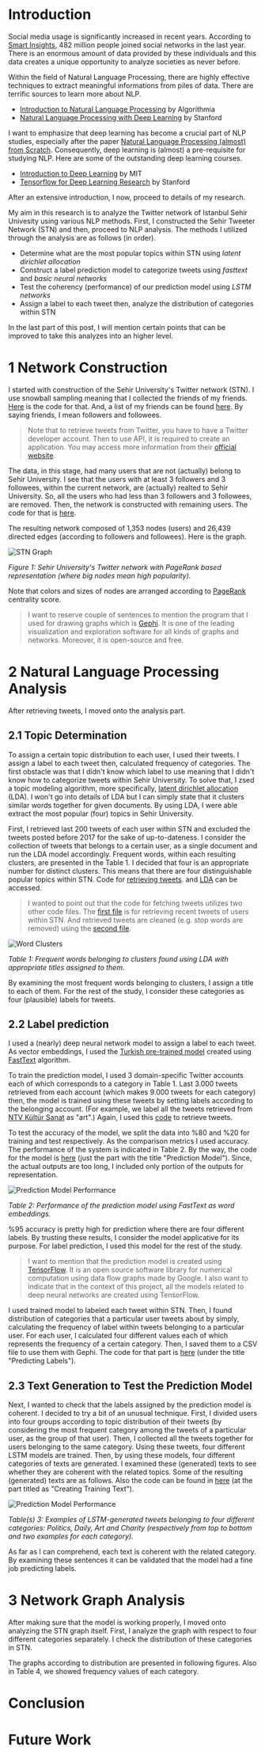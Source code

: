 # Introduction

Social media usage is significantly increased in recent years. According to [Smart Insights](http://www.smartinsights.com/social-media-marketing/social-media-strategy/new-global-social-media-research/), 482 million people joined social networks in the last year. There is an enormous amount of data provided by these individuals and this data creates a unique opportunity to analyze societies as never before.

Within the field of Natural Language Processing, there are highly effective techniques to extract meaningful informations from piles of data. There are terrific sources to learn more about NLP.

- [Introduction to Natural Language Processing](http://blog.algorithmia.com/introduction-natural-language-processing-nlp/) by Algorithmia
- [Natural Language Processing with Deep Learning](http://web.stanford.edu/class/cs224n/) by Stanford

I want to emphasize that deep learning has become a crucial part of NLP studies, especially after the paper [Natural Language Processing (almost) from Scratch](https://arxiv.org/abs/1103.0398). Consequently, deep learning is (almost) a pre-requisite for studying NLP. Here are some of the outstanding deep learning courses.

- [Introduction to Deep Learning](http://introtodeeplearning.com) by MIT
- [Tensorflow for Deep Learning Research](http://web.stanford.edu/class/cs20si/) by Stanford

After an extensive introduction, I now, proceed to details of my research.

My aim in this research is to analyze the Twitter network of Istanbul Sehir Univesity using various NLP methods. First, I constructed the Sehir Tweeter Network (STN) and then, proceed to NLP analysis. The methods I utilized through the analysis are as follows (in order).

- Determine what are the most popular topics within STN using *latent dirichlet allocation*
- Construct a label prediction model to categorize tweets using *fasttext* and *basic neural networks*
- Test the coherency (performance) of our prediction model using *LSTM networks*
- Assign a label to each tweet then, analyze the distribution of categories within STN

In the last part of this post, I will mention certain points that can be improved to take this analyzes into an higher level.

# 1 Network Construction

I started with construction of the Sehir University's Twitter network (STN). I use snowball sampling meaning that I collected the friends of my friends. [Here](https://github.com/skagankose/sehirTweets/blob/master/collectUsers.py) is the code for that. And, a list of my friends can be found [here](https://github.com/skagankose/sehirTweets/blob/master/data/coreUsers.txt). By saying friends, I mean followers and followees.

> Note that to retrieve tweets from Twitter, you have to have a Twitter developer account.
> Then to use API, it is required to create an application.
> You may access more information from their [official website](https://dev.twitter.com).

The data, in this stage, had many users that are not (actually) belong to Sehir University. I see that the users with at least 3 followers and 3 followees, within the current network, are (actually) realted to Sehir University. So, all the users who had less than 3 followers and 3 followees, are removed. Then, the network is constructed with remaining users. The code for that is [here](https://github.com/skagankose/sehirTweets/blob/master/createGraph.py).

The resulting network composed of 1,353 nodes (users) and 26,439 directed edges (according to followers and followees). Here is the graph.

![STN Graph](skagankose.github.io/images/pageRank.png)

*Figure 1: Sehir University's Twitter network with PageRank based representation (where big nodes mean high popularity).*

Note that colors and sizes of nodes are arranged according to [PageRank](http://ilpubs.stanford.edu:8090/422/1/1999-66.pdf) centrality score.

> I want to reserve couple of sentences to mention the program that I used for drawing graphs which is [Gephi](https://gephi.org).
> It is one of the leading visualization and exploration software for all kinds of graphs and networks.
> Moreover, it is open-source and free.

# 2 Natural Language Processing Analysis

After retrieving tweets, I moved onto the analysis part.

## 2.1 Topic Determination

To assign a certain topic distribution to each user, I used their tweets. I assign a label to each tweet then, calculated frequency of categories. The first obstacle was that I didn't know which label to use meaning that I didn't know how to categorize tweets within Sehir University. To solve that, I zsed a topic modeling algorithm, more specifically, [latent dirichlet allocation](http://ai.stanford.edu/~ang/papers/nips01-lda.pdf) (LDA). I won't go into details of LDA but I can simply state that it clusters similar words together for given documents. By using LDA, I were able extract the most popular (four) topics in Sehir University.

First, I retrieved last 200 tweets of each user within STN and excluded the tweets posted before 2017 for the sake of up-to-dateness. I consider the collection of tweets that belongs to a certain user, as a single document and run the LDA model accordingly. Frequent words, within each resulting clusters, are presented in the Table 1. I decided that four is an appropriate number for distinct clusters. This means that there are four distinguishable popular topics within STN. Code for [retrieving tweets](https://github.com/skagankose/sehirTweets/blob/master/fetchAndClean.py). and [LDA](https://github.com/skagankose/sehirTweets/blob/master/customizedLDA.py) can be accessed.

> I wanted to point out that the code for fetching tweets utilizes two other code files.
> The [first file](https://github.com/skagankose/sehirTweets/blob/master/tweetDumper.py) is for retrieving recent tweets of users within STN.
> And retrieved tweets are cleaned (e.g. stop words are removed) using the [second file](https://github.com/skagankose/sehirTweets/blob/master/tweetCleaner.py).

![Word Clusters](skagankose.github.io/images/frequentWords.png)

*Table 1: Frequent words belonging to clusters found using LDA with appropriate titles assigned to them.*

By examining the most frequent words belonging to clusters, I assign a title to each of them. For the rest of the study, I consider these categories as four (plausible) labels for tweets.

## 2.2 Label prediction

I used a (nearly) deep neural network model to assign a label to each tweet. As vector embeddings, I used the [Turkish pre-trained model]((https://github.com/facebookresearch/fastText/blob/master/pretrained-vectors.md)) created using [FastText](https://arxiv.org/abs/1607.01759) algorithm.

To train the prediction model, I used 3 domain-specific Twitter accounts each of which corresponds to a category in Table 1.
Last 3.000 tweets retrieved from each account (which makes 9.000 tweets for each category) then, the model is trained using these tweets by setting labels according to the belonging account. (For example, we label all the tweets retrieved from [NTV Kültür Sanat](https://twitter.com/ntvkultursanat) as "art".) Again, I used this [code](https://github.com/skagankose/sehirTweets/blob/master/tweetDumper.py) to retrieve tweets.

To test the accuracy of the model, we split the data into %80 and %20 for training and test respectively. As the comparison metrics I used accuracy. The performance of the system is indicated in Table 2. By the way, the code for the model is [here](https://github.com/skagankose/sehirTweets/blob/master/extendedPredictor.ipynb) (just the part with the title "Prediction Model"). Since, the actual outputs are too long, I included only portion of the outputs for representation.

![Prediction Model Performance](skagankose.github.io/images/predictionModel.png)

*Table 2: Performance of the prediction model using FastText as word embeddings.*

%95 accuracy is pretty high for prediction where there are four different labels. By trusting these results, I consider the model applicative for its purpose. For label prediction, I used this model for the rest of the study.

> I want to mention that the prediction model is created using [TensorFlow](https://www.tensorflow.org).
> It is an open source software library for numerical computation using data flow graphs made by Google.
> I also want to indicate that in the context of this project, all the models related to deep neural networks are created using TensorFlow.

I used trained model to labeled each tweet within STN. Then, I found distribution of categories that a particular user tweets about by simply,  calculating the frequency of label within tweets belonging to a particular user. For each user, I calculated four different values each of which represents the frequency of a certain category. Then, I saved them to a CSV file to use them with Gephi. The code for that part is [here](https://github.com/skagankose/sehirTweets/blob/master/extendedPredictor.ipynb) (under the title "Predicting Labels").

## 2.3 Text Generation to Test the Prediction Model

Next, I wanted to check that the labels assigned by the prediction model is coherent. I decided to try a bit of an unusual technique. First, I divided users into four groups according to topic distribution of their tweets (by considering the most frequent category among the tweets of a particular user, as the group of that user). Then, I collected all the tweets together for users belonging to the same category. Using these tweets, four different LSTM models are trained. Then, by using these models, four different categories of texts are generated. I examined these (generated) texts to see whether they are coherent with the related topics. Some of the resulting (generated) texts are as follows. Also the code can be found in [here](https://github.com/skagankose/sehirTweets/blob/master/extendedPredictor.ipynb) (at the part titled as "Creating Training Text").

![Prediction Model Performance](skagankose.github.io/images/generatedTexts.png)

*Table(s) 3: Examples of LSTM-generated tweets belonging to four different categories: Politics, Daily, Art and Charity (respectively from top to bottom and two examples for each category).*

As far as I can comprehend, each text is coherent with the related category. By examining these sentences it can be validated that the model had a fine job predicting labels.

# 3 Network Graph Analysis

After making sure that the model is working properly, I moved onto analyzing the STN graph itself. First, I analyze the graph with respect to four different categories separately. I check the distribution of these categories in STN.


The graphs according to distribution are presented in following figures. Also in Table 4, we showed frequency values of each category.

# Conclusion

# Future Work

